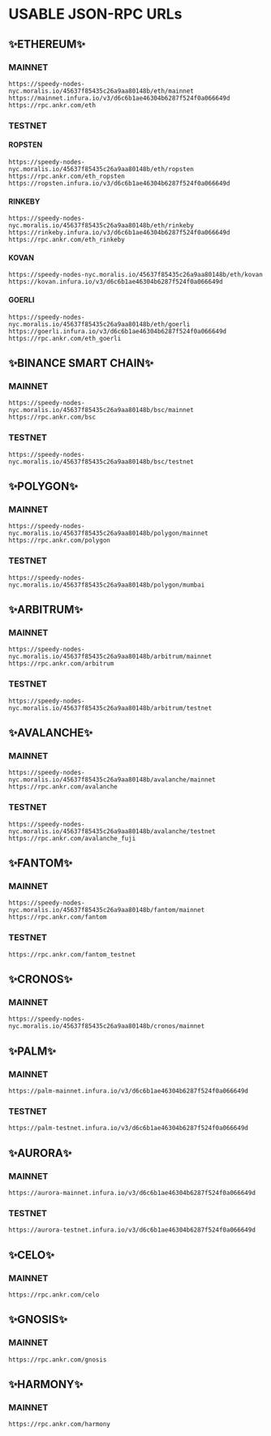 # USABLE JSON-RPC URLs

## ✨ETHEREUM✨

### MAINNET
```
https://speedy-nodes-nyc.moralis.io/45637f85435c26a9aa80148b/eth/mainnet
https://mainnet.infura.io/v3/d6c6b1ae46304b6287f524f0a066649d
https://rpc.ankr.com/eth
```
### TESTNET

#### ROPSTEN
```
https://speedy-nodes-nyc.moralis.io/45637f85435c26a9aa80148b/eth/ropsten
https://rpc.ankr.com/eth_ropsten
https://ropsten.infura.io/v3/d6c6b1ae46304b6287f524f0a066649d
```
#### RINKEBY
```
https://speedy-nodes-nyc.moralis.io/45637f85435c26a9aa80148b/eth/rinkeby
https://rinkeby.infura.io/v3/d6c6b1ae46304b6287f524f0a066649d
https://rpc.ankr.com/eth_rinkeby
```
#### KOVAN
```
https://speedy-nodes-nyc.moralis.io/45637f85435c26a9aa80148b/eth/kovan
https://kovan.infura.io/v3/d6c6b1ae46304b6287f524f0a066649d
```
#### GOERLI
```
https://speedy-nodes-nyc.moralis.io/45637f85435c26a9aa80148b/eth/goerli
https://goerli.infura.io/v3/d6c6b1ae46304b6287f524f0a066649d
https://rpc.ankr.com/eth_goerli
```
## ✨BINANCE SMART CHAIN✨

### MAINNET
```
https://speedy-nodes-nyc.moralis.io/45637f85435c26a9aa80148b/bsc/mainnet
https://rpc.ankr.com/bsc
```
### TESTNET
```
https://speedy-nodes-nyc.moralis.io/45637f85435c26a9aa80148b/bsc/testnet
```

## ✨POLYGON✨

### MAINNET
```
https://speedy-nodes-nyc.moralis.io/45637f85435c26a9aa80148b/polygon/mainnet
https://rpc.ankr.com/polygon
```

### TESTNET
```
https://speedy-nodes-nyc.moralis.io/45637f85435c26a9aa80148b/polygon/mumbai
```

## ✨ARBITRUM✨

### MAINNET
```
https://speedy-nodes-nyc.moralis.io/45637f85435c26a9aa80148b/arbitrum/mainnet
https://rpc.ankr.com/arbitrum
```
### TESTNET
```
https://speedy-nodes-nyc.moralis.io/45637f85435c26a9aa80148b/arbitrum/testnet
```


## ✨AVALANCHE✨

### MAINNET
```
https://speedy-nodes-nyc.moralis.io/45637f85435c26a9aa80148b/avalanche/mainnet
https://rpc.ankr.com/avalanche
```
### TESTNET
```
https://speedy-nodes-nyc.moralis.io/45637f85435c26a9aa80148b/avalanche/testnet
https://rpc.ankr.com/avalanche_fuji
```

## ✨FANTOM✨

### MAINNET
```
https://speedy-nodes-nyc.moralis.io/45637f85435c26a9aa80148b/fantom/mainnet
https://rpc.ankr.com/fantom
```
### TESTNET
```
https://rpc.ankr.com/fantom_testnet
```

## ✨CRONOS✨

### MAINNET
```
https://speedy-nodes-nyc.moralis.io/45637f85435c26a9aa80148b/cronos/mainnet
```

## ✨PALM✨

### MAINNET
```
https://palm-mainnet.infura.io/v3/d6c6b1ae46304b6287f524f0a066649d
```

### TESTNET
```
https://palm-testnet.infura.io/v3/d6c6b1ae46304b6287f524f0a066649d
```

## ✨AURORA✨

### MAINNET
```
https://aurora-mainnet.infura.io/v3/d6c6b1ae46304b6287f524f0a066649d
```
### TESTNET
```
https://aurora-testnet.infura.io/v3/d6c6b1ae46304b6287f524f0a066649d
```

## ✨CELO✨

### MAINNET
```
https://rpc.ankr.com/celo
```

## ✨GNOSIS✨

### MAINNET
```
https://rpc.ankr.com/gnosis
```

## ✨HARMONY✨

### MAINNET
```
https://rpc.ankr.com/harmony
```

